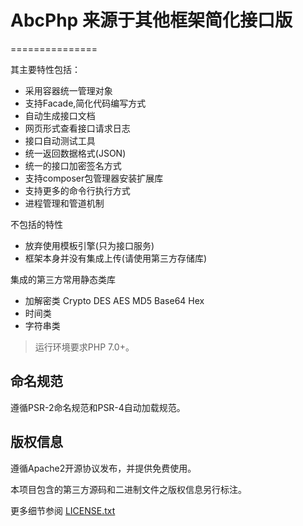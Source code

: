 # AbcPhp 来源于其他框架简化接口版
===============

其主要特性包括：

 + 采用容器统一管理对象
 + 支持Facade,简化代码编写方式
 + 自动生成接口文档
 + 网页形式查看接口请求日志
 + 接口自动测试工具
 + 统一返回数据格式(JSON)
 + 统一的接口加密签名方式
 + 支持composer包管理器安装扩展库
 + 支持更多的命令行执行方式
 + 进程管理和管道机制
 
 
 不包括的特性
 
 + 放弃使用模板引擎(只为接口服务)
 + 框架本身并没有集成上传(请使用第三方存储库)


集成的第三方常用静态类库

+ 加解密类 Crypto DES AES MD5 Base64 Hex
+ 时间类
+ 字符串类

> 运行环境要求PHP 7.0+。




## 命名规范

遵循PSR-2命名规范和PSR-4自动加载规范。


## 版权信息

遵循Apache2开源协议发布，并提供免费使用。

本项目包含的第三方源码和二进制文件之版权信息另行标注。

更多细节参阅 [LICENSE.txt](LICENSE.txt)